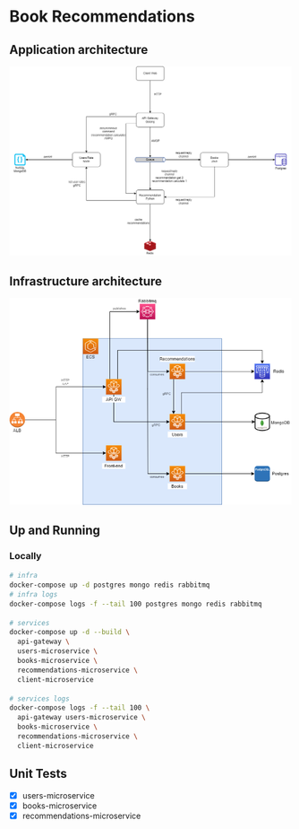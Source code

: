 # Book Recommendations

## Application architecture
![Architecture](./architecture/book-recommendations.drawio.png)

## Infrastructure architecture
![Architecture](./architecture/book-recommendations-infra.drawio.png)

## Up and Running

### Locally

```bash
# infra
docker-compose up -d postgres mongo redis rabbitmq
# infra logs
docker-compose logs -f --tail 100 postgres mongo redis rabbitmq

# services
docker-compose up -d --build \
  api-gateway \
  users-microservice \
  books-microservice \
  recommendations-microservice \
  client-microservice

# services logs
docker-compose logs -f --tail 100 \
  api-gateway users-microservice \
  books-microservice \
  recommendations-microservice \
  client-microservice
```

## Unit Tests

- [x] users-microservice
- [x] books-microservice
- [x] recommendations-microservice

